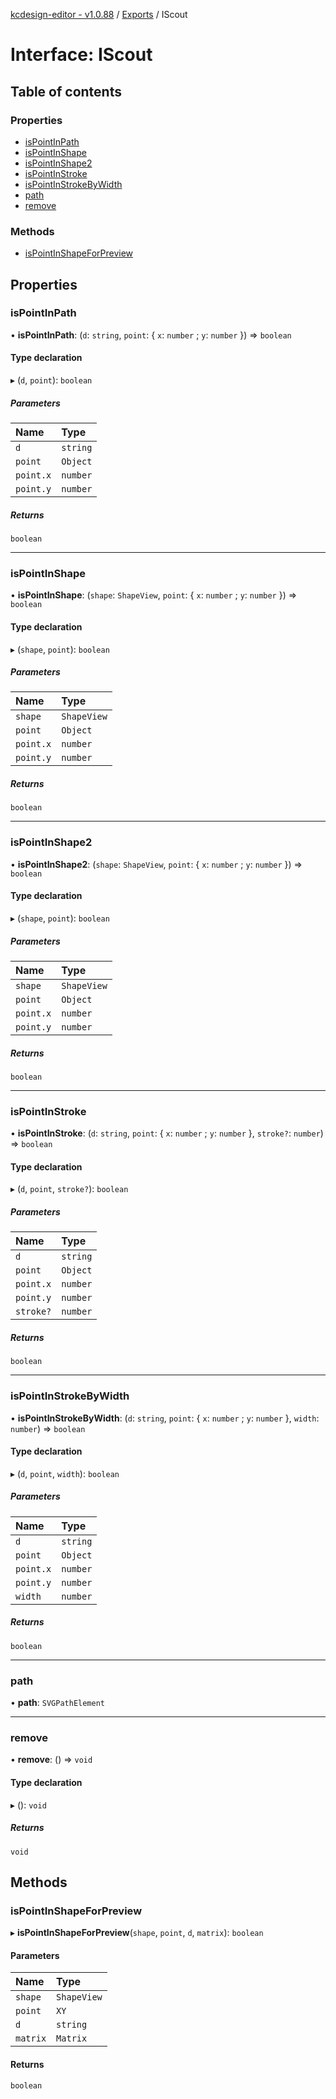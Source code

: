 [kcdesign-editor - v1.0.88](../README.md) / [Exports](../modules.md) / IScout

# Interface: IScout

## Table of contents

### Properties

- [isPointInPath](IScout.md#ispointinpath)
- [isPointInShape](IScout.md#ispointinshape)
- [isPointInShape2](IScout.md#ispointinshape2)
- [isPointInStroke](IScout.md#ispointinstroke)
- [isPointInStrokeByWidth](IScout.md#ispointinstrokebywidth)
- [path](IScout.md#path)
- [remove](IScout.md#remove)

### Methods

- [isPointInShapeForPreview](IScout.md#ispointinshapeforpreview)

## Properties

### isPointInPath

• **isPointInPath**: (`d`: `string`, `point`: \{ `x`: `number` ; `y`: `number`  }) => `boolean`

#### Type declaration

▸ (`d`, `point`): `boolean`

##### Parameters

| Name | Type |
| :------ | :------ |
| `d` | `string` |
| `point` | `Object` |
| `point.x` | `number` |
| `point.y` | `number` |

##### Returns

`boolean`

___

### isPointInShape

• **isPointInShape**: (`shape`: `ShapeView`, `point`: \{ `x`: `number` ; `y`: `number`  }) => `boolean`

#### Type declaration

▸ (`shape`, `point`): `boolean`

##### Parameters

| Name | Type |
| :------ | :------ |
| `shape` | `ShapeView` |
| `point` | `Object` |
| `point.x` | `number` |
| `point.y` | `number` |

##### Returns

`boolean`

___

### isPointInShape2

• **isPointInShape2**: (`shape`: `ShapeView`, `point`: \{ `x`: `number` ; `y`: `number`  }) => `boolean`

#### Type declaration

▸ (`shape`, `point`): `boolean`

##### Parameters

| Name | Type |
| :------ | :------ |
| `shape` | `ShapeView` |
| `point` | `Object` |
| `point.x` | `number` |
| `point.y` | `number` |

##### Returns

`boolean`

___

### isPointInStroke

• **isPointInStroke**: (`d`: `string`, `point`: \{ `x`: `number` ; `y`: `number`  }, `stroke?`: `number`) => `boolean`

#### Type declaration

▸ (`d`, `point`, `stroke?`): `boolean`

##### Parameters

| Name | Type |
| :------ | :------ |
| `d` | `string` |
| `point` | `Object` |
| `point.x` | `number` |
| `point.y` | `number` |
| `stroke?` | `number` |

##### Returns

`boolean`

___

### isPointInStrokeByWidth

• **isPointInStrokeByWidth**: (`d`: `string`, `point`: \{ `x`: `number` ; `y`: `number`  }, `width`: `number`) => `boolean`

#### Type declaration

▸ (`d`, `point`, `width`): `boolean`

##### Parameters

| Name | Type |
| :------ | :------ |
| `d` | `string` |
| `point` | `Object` |
| `point.x` | `number` |
| `point.y` | `number` |
| `width` | `number` |

##### Returns

`boolean`

___

### path

• **path**: `SVGPathElement`

___

### remove

• **remove**: () => `void`

#### Type declaration

▸ (): `void`

##### Returns

`void`

## Methods

### isPointInShapeForPreview

▸ **isPointInShapeForPreview**(`shape`, `point`, `d`, `matrix`): `boolean`

#### Parameters

| Name | Type |
| :------ | :------ |
| `shape` | `ShapeView` |
| `point` | `XY` |
| `d` | `string` |
| `matrix` | `Matrix` |

#### Returns

`boolean`
